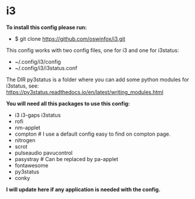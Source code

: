 # i3

**To install this config please run:**

-  $ git clone https://github.com/oswinfox/i3.git

This config works with two config files, one for i3 and one for i3status: 

-  ~/.config/i3/config
-  ~/.config/i3/i3status.conf

The DIR py3status is a folder where you can add some python modules for i3status, see: https://py3status.readthedocs.io/en/latest/writing_modules.html

**You will need all this packages to use this config:**

-  i3 i3-gaps i3status 
-  rofi 
-  nm-applet 
-  compton  # I use a default config easy to find on compton page.
-  nitrogen 
-  scrot 
-  pulseaudio pavucontrol
-  pasystray # Can be replaced by pa-applet
-  fontawesome
-  py3status
-  conky

**I will update here if any application is needed with the config.**
